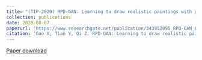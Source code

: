 ```yaml
---
title: "(TIP-2020) RPD-GAN: Learning to draw realistic paintings with generative adversarial network"
collection: publications
date: 2020-08-07
paperurl: 'https://www.researchgate.net/publication/343952095_RPD-GAN_Learning_to_Draw_Realistic_Paintings_with_Generative_Adversarial_Network'
citation: 'Gao X, Tian Y, Qi Z. RPD-GAN: Learning to draw realistic paintings with generative adversarial network[J]. IEEE Transactions on Image Processing, 2020, 29: 8706-8720.'
---
```

[Paper download](https://www.researchgate.net/profile/Xiang_Gao54/publication/343952095_RPD-GAN_Learning_to_Draw_Realistic_Paintings_with_Generative_Adversarial_Network/links/614b05dda595d06017e17dad/RPD-GAN-Learning-to-Draw-Realistic-Paintings-with-Generative-Adversarial-Network.pdf)

